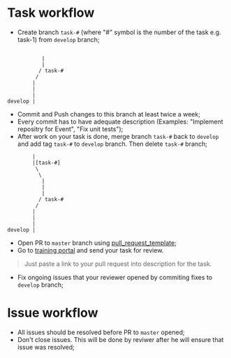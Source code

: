 # Task workflow
* Create branch `task-#` (where "#" symbol is the number of the task e.g. task-1) from `develop` branch;
```

           | 
           |
          / task-#
         /
        |
        |
        |
develop |

```
* Commit and Push changes to this branch at least twice a week;
* Every commit has to have adequate description (Examples: "Implement repositry for Event", "Fix unit tests");
* After work on your task is done, merge branch `task-#` back to `develop` and add tag `task-#` to `develop` branch. Then delete `task-#` branch;

```
        |
        |[task-#]
         \
          \
           |       
           | 
           |
          / task-#
         /
        |
        |
        |
develop |

```

* Open PR to `master` branch using [pull_request_template](pull_request_template.md);
* Go to [training portal](https://www.training.by/) and send your task for review.
> Just paste a link to your pull request into description for the task.
* Fix ongoing issues that your reviewer opened by commiting fixes to `develop` branch;

# Issue workflow
* All issues should be resolved before PR to `master` opened;
* Don't close issues. This will be done by reviwer after he will ensure that issue was resolved; 

